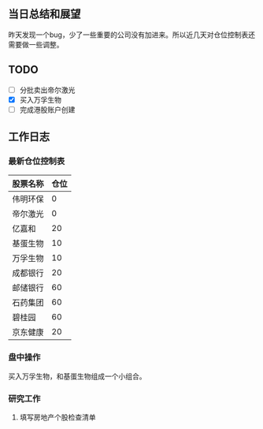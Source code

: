 ## 当日总结和展望

昨天发现一个bug，少了一些重要的公司没有加进来。所以近几天对仓位控制表还需要做一些调整。

## TODO

- [ ] 分批卖出帝尔激光
- [x] 买入万孚生物
- [ ] 完成港股账户创建

## 工作日志

### 最新仓位控制表

| 股票名称 | 仓位 |
| -------- | ---- |
| 伟明环保 | 0    |
| 帝尔激光 | 0    |
| 亿嘉和   | 20   |
| 基蛋生物 | 10   |
| 万孚生物 | 10   |
| 成都银行 | 20   |
| 邮储银行 | 60   |
| 石药集团 | 60   |
| 碧桂园   | 60   |
| 京东健康 | 20   |

### 盘中操作

买入万孚生物，和基蛋生物组成一个小组合。

### 研究工作

1. 填写房地产个股检查清单

